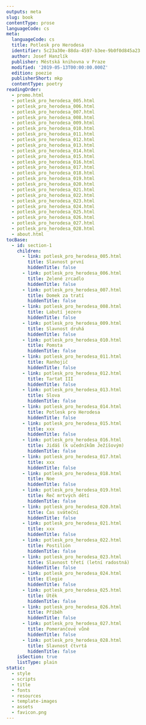 ```yaml
---
outputs: meta
slug: book
contentType: prose
languageCode: cs
meta:
  languageCode: cs
  title: Potlesk pro Herodesa
  identifier: 5c23a30e-88da-4597-b3ee-9b0f0d845a23
  author: Josef Hanzlík
  publisher: Městská knihovna v Praze
  modified: '2019-05-13T00:00:00.000Z'
  edition: poezie
  publisherShort: mkp
  contentType: poetry
readingOrder:
  - promo.html
  - potlesk_pro_herodesa_005.html
  - potlesk_pro_herodesa_006.html
  - potlesk_pro_herodesa_007.html
  - potlesk_pro_herodesa_008.html
  - potlesk_pro_herodesa_009.html
  - potlesk_pro_herodesa_010.html
  - potlesk_pro_herodesa_011.html
  - potlesk_pro_herodesa_012.html
  - potlesk_pro_herodesa_013.html
  - potlesk_pro_herodesa_014.html
  - potlesk_pro_herodesa_015.html
  - potlesk_pro_herodesa_016.html
  - potlesk_pro_herodesa_017.html
  - potlesk_pro_herodesa_018.html
  - potlesk_pro_herodesa_019.html
  - potlesk_pro_herodesa_020.html
  - potlesk_pro_herodesa_021.html
  - potlesk_pro_herodesa_022.html
  - potlesk_pro_herodesa_023.html
  - potlesk_pro_herodesa_024.html
  - potlesk_pro_herodesa_025.html
  - potlesk_pro_herodesa_026.html
  - potlesk_pro_herodesa_027.html
  - potlesk_pro_herodesa_028.html
  - about.html
tocBase:
  - id: section-1
    children:
      - link: potlesk_pro_herodesa_005.html
        title: Slavnost první
        hiddenTitle: false
      - link: potlesk_pro_herodesa_006.html
        title: Zelené zrcadlo
        hiddenTitle: false
      - link: potlesk_pro_herodesa_007.html
        title: Domek za tratí
        hiddenTitle: false
      - link: potlesk_pro_herodesa_008.html
        title: Labutí jezero
        hiddenTitle: false
      - link: potlesk_pro_herodesa_009.html
        title: Slavnost druhá
        hiddenTitle: false
      - link: potlesk_pro_herodesa_010.html
        title: Pomsta
        hiddenTitle: false
      - link: potlesk_pro_herodesa_011.html
        title: Ranhojič
        hiddenTitle: false
      - link: potlesk_pro_herodesa_012.html
        title: Tartat III
        hiddenTitle: false
      - link: potlesk_pro_herodesa_013.html
        title: Slova
        hiddenTitle: false
      - link: potlesk_pro_herodesa_014.html
        title: Potlesk pro Herodesa
        hiddenTitle: false
      - link: potlesk_pro_herodesa_015.html
        title: xxx
        hiddenTitle: false
      - link: potlesk_pro_herodesa_016.html
        title: Jidáš (k učedníkům Ježíšovým)
        hiddenTitle: false
      - link: potlesk_pro_herodesa_017.html
        title: xxx
        hiddenTitle: false
      - link: potlesk_pro_herodesa_018.html
        title: Noe
        hiddenTitle: false
      - link: potlesk_pro_herodesa_019.html
        title: Řeč mrtvých dětí
        hiddenTitle: false
      - link: potlesk_pro_herodesa_020.html
        title: Čas sváteční
        hiddenTitle: false
      - link: potlesk_pro_herodesa_021.html
        title: xxx
        hiddenTitle: false
      - link: potlesk_pro_herodesa_022.html
        title: Postilión
        hiddenTitle: false
      - link: potlesk_pro_herodesa_023.html
        title: Slavnost třetí (letní radostná)
        hiddenTitle: false
      - link: potlesk_pro_herodesa_024.html
        title: Elegie
        hiddenTitle: false
      - link: potlesk_pro_herodesa_025.html
        title: Útěk
        hiddenTitle: false
      - link: potlesk_pro_herodesa_026.html
        title: Příběh
        hiddenTitle: false
      - link: potlesk_pro_herodesa_027.html
        title: Pomerančové vůně
        hiddenTitle: false
      - link: potlesk_pro_herodesa_028.html
        title: Slavnost čtvrtá
        hiddenTitle: false
    isSection: true
    listType: plain
static:
  - style
  - scripts
  - title
  - fonts
  - resources
  - template-images
  - assets
  - favicon.png
---
```


